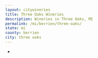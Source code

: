 ```yaml
---
layout: citywineries
title: Three Oaks Wineries
description: Wineries in Three Oaks, MI
permalink: /mi/berrien/three-oaks/
state: mi
county: berrien
city: three oaks
---
```

-
